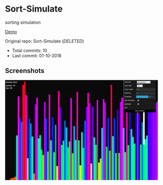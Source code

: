 # Sort-Simulate

sorting simulation

[Demo](https://hoangtran0410.github.io/p5js-playground/2018/sort-simulate/)

Original repo: Sort-Simulate (*DELETED*)
+ Total commits: 10
+ Last commit: 01-10-2018

## Screenshots

![screenshot](./1.png)